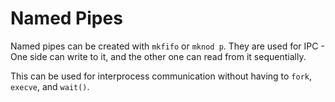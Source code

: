 # Named Pipes

Named pipes can be created with `mkfifo` or `mknod p`. They are used for IPC - One side can write to it, and the other one can read from it sequentially.

This can be used for interprocess communication without having to `fork`, `execve`, and `wait()`.
